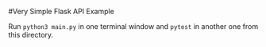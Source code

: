 #Very Simple Flask API Example

Run `python3 main.py` in one terminal window and `pytest` in another one from this directory. 
